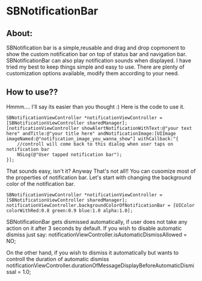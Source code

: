 # SBNotificationBar

## About:
SBNotification bar is a simple,reusable and drag and drop copmonent to show the custom notification bar on top of status bar and navigation bar. SBNotificationBar can also play notification sounds when displayed.
I have tried my best to keep things simple and easy to use. There are plenty of customization options available, modify them according to your need.

## How to use??
Hmmm.... I'll say its easier than you thought :) Here is the code to use it.

    SBNotificationViewController *notificationViewController = [SBNotificationViewController sharedManager];
    [notificationViewController showAlertNotificationWithText:@"your text here" andTitle:@"your title here" andNotificationImage:[UIImage imageNamed:@"notification_image_you_wanna_show"] withCallback:^{
        //controll will come back to this dialog when user taps on notification bar
        NSLog(@"User tapped notification bar");
    }];

That sounds easy, isn't it? Anyway That's not all!! You can cusomize most of the properties of notification bar.
Let's start with changing the background color of the notification bar.

    SBNotificationViewController *notificationViewController = [SBNotificationViewController sharedManager];
    notificationViewController.backgroundColorOfNotificationBar = [UIColor colorWithRed:0.8 green:0.9 blue:1.0 alpha:1.0];
    
SBNotificationBar gets dismissed automatically, if user does not take any action on it after 3 seconds by default. If you wish to disable automatic dismiss just say:
    notificationViewController.isAutomaticDismissAllowed = NO;

On the other hand, if you wish to dismiss it automatically but wants to controll the duration of automatic dismiss
    notificationViewController.durationOfMessageDisplayBeforeAutomaticDismissal = 1.0;
